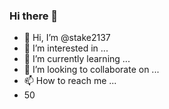 ### Hi there 👋
- 👋 Hi, I’m @stake2137
- 👀 I’m interested in ...
- 🌱 I’m currently learning ...
- 💞️ I’m looking to collaborate on ...
- 📫 How to reach me ...
- 50
<!--
**Themanhdh/themanhdh** is a ✨ _special_ ✨ repository because its `README.md` (this file) appears on your GitHub profile.


